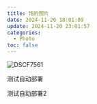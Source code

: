 ```yaml
---
title: 饱的照片
date: 2024-11-20 18:01:09
update: 2024-11-20 23:01:57
categories:
  - Photo
toc: false
---
```


![DSCF7561](https://chord-pic.oss-cn-shanghai.aliyuncs.com/202411201927675.jpg)

测试自动部署

测试自动部署2
